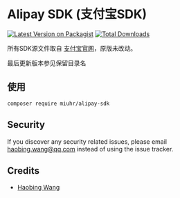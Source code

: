 # Alipay SDK (支付宝SDK)

[![Latest Version on Packagist][ico-version]][link-packagist]
[![Total Downloads][ico-downloads]][link-downloads]

所有SDK源文件取自 [支付宝官网](https://docs.open.alipay.com/54/103419/)，原版未改动。

最后更新版本参见保留目录名

## 使用

```$bash
composer require miuhr/alipay-sdk
```

## Security

If you discover any security related issues, please email haobing.wang@qq.com instead of using the issue tracker.

## Credits

- [Haobing Wang][link-author]


[ico-version]: https://img.shields.io/packagist/v/miuhr/alipay-sdk.svg?style=flat-square
[link-packagist]: https://packagist.org/packages/miuhr/alipay-sdk

[ico-downloads]: https://img.shields.io/packagist/dt/miuhr/alipay-sdk.svg?style=flat-square
[link-downloads]: https://packagist.org/packages/miuhr/alipay-sdk

[link-author]: https://github.com/haobingwang

